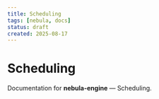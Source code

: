 ```yaml
---
title: Scheduling
tags: [nebula, docs]
status: draft
created: 2025-08-17
---
```


# Scheduling

Documentation for **nebula-engine** — Scheduling.
